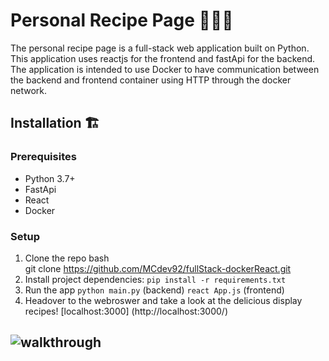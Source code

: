 # Personal Recipe Page 👨🏻‍🍳

The personal recipe page is a full-stack web application built on Python. This application uses reactjs for the frontend and fastApi for the backend. The application is intended to use Docker to have communication between the backend and frontend container using HTTP through the docker network. 

## Installation 🏗️

### Prerequisites
* Python 3.7+
* FastApi
* React
* Docker

### Setup
1. Clone the repo
   bash<br>git clone https://github.com/MCdev92/fullStack-dockerReact.git<br>
2. Install project dependencies:
   `pip install -r requirements.txt`
3. Run the app
    `python main.py` (backend)
    `react App.js` (frontend)
4. Headover to the webroswer and take a look at the delicious display recipes! [localhost:3000] (http://localhost:3000/)

## ![walkthrough](recipePage.gif)
         


